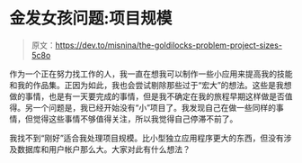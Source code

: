 # 金发女孩问题:项目规模

> 原文：<https://dev.to/misnina/the-goldilocks-problem-project-sizes-5c8o>

作为一个正在努力找工作的人，我一直在想我可以制作一些小应用来提高我的技能和我的作品集。正因为如此，我也会尝试剔除那些过于“宏大”的想法。这些是我想做的事情，也是有一天要完成的事情，但是我不确定在我的旅程早期这样做是否值得。另一个问题是，我已经开始没有“小”项目了。我发现自己在做一些同样的事情，但觉得这些事情不够值得关注，所以我觉得自己停滞不前了。

我找不到“刚好”适合我处理项目规模。比小型独立应用程序更大的东西，但没有涉及数据库和用户帐户那么大。大家对此有什么想法？